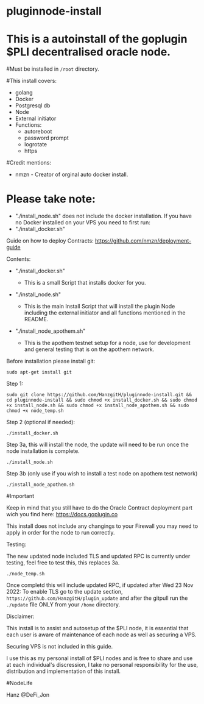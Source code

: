 # pluginnode-install

# This is a autoinstall of the goplugin $PLI decentralised oracle node.

#Must be installed in `/root` directory.

#This install covers:
  - golang
  - Docker
  - Postgresql db
  - Node
  - External initiator
  - Functions:
    - autoreboot
    - password prompt
    - logrotate
    - https

#Credit mentions:
 - nmzn - Creator of orginal auto docker install.

# Please take note:
- "./install_node.sh" does not include the docker installation. If you have no Docker installed on your VPS you need to first run:
-  "./install_docker.sh"

Guide on how to deploy Contracts: https://github.com/nmzn/deployment-guide

Contents:

  - "./install_docker.sh"

    - This is a small Script that installs docker for you.
  
  - "./install_node.sh"
  
    - This is the main Install Script that will install the plugin Node including the external initiator and all functions mentioned in the README.

  - "./install_node_apothem.sh"

    - This is the apothem testnet setup for a node, use for development and general testing that is on the apothem network.
      
Before installation please install git:

  `sudo apt-get install git`
    
  Step 1:
      
          
    sudo git clone https://github.com/HanzgitH/pluginnode-install.git && cd pluginnode-install && sudo chmod +x install_docker.sh && sudo chmod +x install_node.sh && sudo chmod +x install_node_apothem.sh && sudo chmod +x node_temp.sh
      
  
  Step 2 (optional if needed):
      
    ./install_docker.sh
  
  Step 3a, this will install the node, the update will need to be run once the node installation is complete.
  
    ./install_node.sh
    
  Step 3b (only use if you wish to install a test node on apothem test network)
          
    ./install_node_apothem.sh   
    
    
   #Important
   
   Keep in mind that you still have to do the Oracle Contract deployment part wich you find here: https://docs.goplugin.co
   
   This install does not include any changings to your Firewall you may need to apply in order for the node to run correctly.

Testing:

The new updated node included TLS and updated RPC is currently under testing, feel free to test this, this replaces 3a.
    
    ./node_temp.sh

Once completd this will include updated RPC, if updated after Wed 23 Nov 2022:
  To enable TLS go to the update section, `https://github.com/HanzgitH/plugin_update` and after the gitpull run the `./update` file ONLY from your `/home` directory.

Disclaimer:

This install is to assist and autosetup of the $PLI node, it is essential that each user is aware of maintenance of each node as well as securing a VPS.

Securing VPS is not included in this guide.

I use this as my personal install of $PLI nodes and is free to share and use at each individual's discression, I take no personal responsibility for the use, distribution and implementation of this install.

#NodeLife 

Hanz @DeFi_Jon
